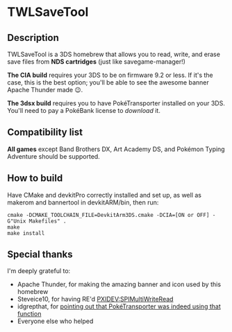 # TWLSaveTool

## Description
TWLSaveTool is a 3DS homebrew that allows you to read, write, and erase save files from **NDS cartridges** (just like savegame-manager!)

**The CIA build** requires your 3DS to be on firmware 9.2 or less. If it's the case, this is the best option; you'll be able to see the awesome banner Apache Thunder made :wink:.

**The 3dsx build** requires you to have PokéTransporter installed on your 3DS. You'll need to pay a PokéBank license to *download* it.

## Compatibility list
**All games** except Band Brothers DX, Art Academy DS, and Pokémon Typing Adventure should be supported.

## How to build
Have CMake and devkitPro correctly installed and set up, as well as makerom and bannertool in devkitARM/bin, then run:
```
cmake -DCMAKE_TOOLCHAIN_FILE=DevkitArm3DS.cmake -DCIA=[ON or OFF] -G"Unix Makefiles" .
make
make install
``` 

## Special thanks
I'm deeply grateful to:

* Apache Thunder, for making the amazing banner and icon used by this homebrew
* Steveice10, for having RE'd [PXIDEV:SPIMultiWriteRead](https://www.3dbrew.org/wiki/PXIDEV:SPIMultiWriteRead)
* idgrepthat, for [pointing out that PokéTransporter was indeed using that function](https://github.com/TuxSH/TWLSaveTool/commit/388c9d86091d51d89363de80df5eaf44e0438dae#commitcomment-15494744)
* Everyone else who helped
